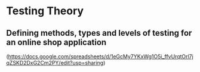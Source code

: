 # Testing Theory

## Defining methods, types and levels of testing for an online shop application
(https://docs.google.com/spreadsheets/d/1eGcMy7YKxWg1O5i_ffvUrqtOrl7jqZSKD2DxG2Cm2PY/edit?usp=sharing)
